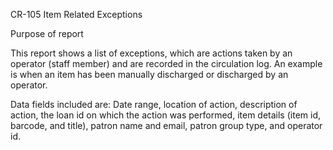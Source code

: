 CR-105
Item Related Exceptions

Purpose of report

This report shows a list of exceptions, which are actions taken by an operator (staff member) and are recorded in the circulation log. An example is when an item has been manually discharged or discharged by an operator.

Data fields included are: Date range, location of action, description of action, the loan id on which the action was performed, item details (item id, barcode, and title), patron name and email, patron group type, and operator id.
